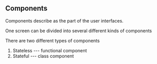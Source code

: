 Components
------------------------

Components describe as the part of the user interfaces.

One screen can be divided into several different kinds of components

There are two different types of components
1. Stateless --- functional component
2. Stateful --- class component